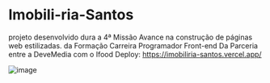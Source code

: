 # Imobili-ria-Santos
projeto desenvolvido dura a 4ª Missão Avance na construção de páginas web estilizadas. da Formação Carreira Programador Front-end Da Parceria entre a DeveMedia com o Ifood
Deploy: https://imobiliria-santos.vercel.app/

![image](https://github.com/Alailson-Nascimento/Imobili-ria-Santos/assets/157761585/89ababbd-391b-4b07-8f81-295221f53e41)
